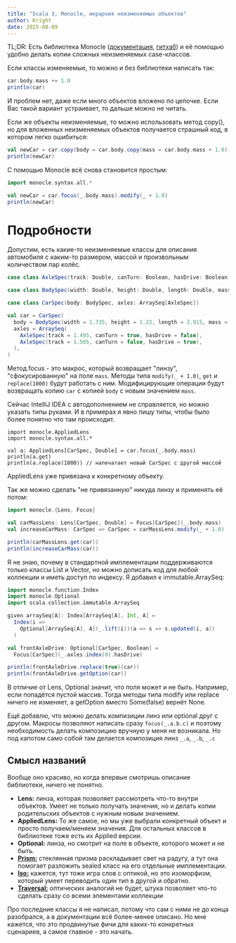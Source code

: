 ```yaml
---
title: "Scala 3, Monocle, иерархия неизменяемых объектов"
author: Kright
date: 2025-08-09
---
```


TL;DR: Есть библиотека Monocle ([документация](https://www.optics.dev/Monocle/docs/optics), [гитхаб](https://github.com/optics-dev/Monocle)) и её помощью удобно делать копии сложных неизменяемых case-классов.

Если классы изменяемые, то можно и без библиотеки написать так:
```scala
car.body.mass += 1.0
println(car)
```
И проблем нет, даже если много объектов вложено по цепочке.
Если Вас такой вариант устраивает, то дальше можно не читать.

Если же объекты неизменяемые, то можно использовать метод copy(), но для вложенных неизменяемых объектов получается страшный код, в котором легко ошибиться:
```scala
val newCar = car.copy(body = car.body.copy(mass = car.body.mass + 1.0))
println(newCar)
```

С помощью Monocle всё снова становится простым:
```scala
import monocle.syntax.all.*

val newCar = car.focus(_.body.mass).modify(_ + 1.0)
println(newCar)
```

# Подробности

Допустим, есть какие-то неизменяемые классы для описания автомобиля с каким-то размером, массой и произвольным количеством пар колёс.

```scala
case class AxleSpec(track: Double, canTurn: Boolean, hasDrive: Boolean)

case class BodySpec(width: Double, height: Double, length: Double, mass: Double)

case class CarSpec(body: BodySpec, axles: ArraySeq[AxleSpec])

val car = CarSpec(
  body = BodySpec(width = 1.735, height = 1.23, length = 3.915, mass = 1030),
  axles = ArraySeq(
    AxleSpec(track = 1.495, canTurn = true, hasDrive = false),
    AxleSpec(track = 1.505, canTurn = false, hasDrive = true),
  ),
)
```

Метод focus - это макрос, который возвращает "линзу", "сфокусированную" на поле `mass`. Методы типа `modify(_ + 1.0)`, `get` и `replace(1000)` будут работать с ним.
Модифицирующие операции будут возвращать копию `car` с копией `body` с новым значением `mass`.

Сейчас IntelliJ IDEA с автодополнением не справляется, но можно указать типы руками. И в примерах я явно пишу типы, чтобы было более понятно что там происходит.

```
import monocle.AppliedLens
import monocle.syntax.all.*

val a: AppliedLens[CarSpec, Double] = car.focus(_.body.mass)
println(a.get)
println(a.replace(1000)) // напечатает новый CarSpec с другой массой
```

AppliedLens уже привязана к конкретному объекту.

Так же можно сделать "не привязанную" никуда линзу и применять её потом:

```scala
import monocle.{Lens, Focus}

val carMassLens: Lens[CarSpec, Double] = Focus[CarSpec](_.body.mass)
val increaseCarMass: CarSpec => CarSpec = carMassLens.modify(_ + 1.0)

println(carMassLens.get(car))
println(increaseCarMass(car))
```

Я не знаю, почему в стандартной имплементации поддерживаются только классы List и Vector, но можно дописать код для любой коллекции и иметь доступ по индексу. Я добавил к immutable.ArraySeq:

```scala
import monocle.function.Index
import monocle.Optional
import scala.collection.immutable.ArraySeq

given arraySeq[A]: Index[ArraySeq[A], Int, A] =
  Index(i =>
    Optional[ArraySeq[A], A](_.lift(i))(a => s => s.updated(i, a))
  )

val frontAxleDrive: Optional[CarSpec, Boolean] =
  Focus[CarSpec](_.axles.index(0).hasDrive)

println(frontAxleDrive.replace(true)(car))
println(frontAxleDrive.getOption(car))
```

В отличие от Lens, Optional значит, что поля может и не быть. Например, если попадётся пустой массив. Тогда методы типа modify или replace ничего не изменяет, а getOption вместо Some(false) вернёт None.

Ещё добавлю, что можно делать компизиции линз или optional друг с другом. Макросы позволяют написать сразу `focus(_.a.b.c)` и поэтому необходимость делать композицию вручную у меня не возникала. Но под капотом само собой там делается композиция линз `_.a`, `_.b`, `_.c`


## Смысл названий

Вообще оно красиво, но когда впервые смотришь описание библиотеки, ничего не понятно.

* **Lens:** линза, которая позволяет рассмотреть что-то внутри объектов. Умеет не только получать значения, но и делать копии родительских объектов с нужным новым значением.
* **AppliedLens:** То же самое, но мы уже выбрали конкретный объект и просто получаем/меняем значения. Для остальных классов в библиотеке тоже есть их Applied версии.
* **Optional:** линза, но смотрит на поле в объекте, которого может и не быть.
* [**Prism:**](https://www.optics.dev/Monocle/docs/optics/prism) стеклянная призма раскладывает свет на радугу, а тут она помогает разложить sealed класс на его отдельные имплементации.
* [**Iso:**](https://www.optics.dev/Monocle/docs/optics/iso) кажется, тут тоже игра слов с оптикой, но это изоморфизм, который умеет переводить один тип в другой и обратно.
* [**Traversal:**](https://www.optics.dev/Monocle/docs/optics/traversal) оптических аналогий не будет, штука позволяет что-то сделать сразу со всеми элементами коллекции

Про последние классы я не написал, потому что сам с ними не до конца разобрался, а в документации всё более-менее описано. Но мне кажется, что это продвинутые фичи для каких-то конкретных сценариев, а самое главное - это начать.












